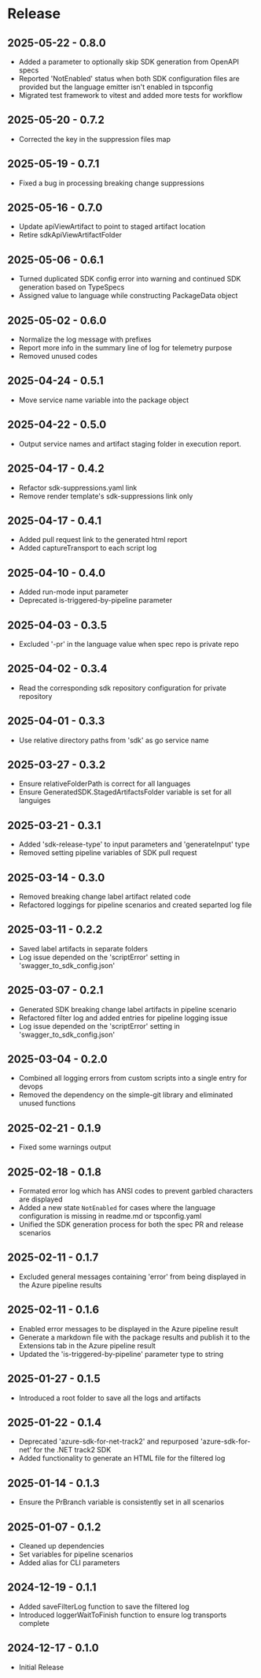 # Release

## 2025-05-22 - 0.8.0

- Added a parameter to optionally skip SDK generation from OpenAPI specs
- Reported 'NotEnabled' status when both SDK configuration files are provided but the language emitter isn't enabled in tspconfig
- Migrated test framework to vitest and added more tests for workflow

## 2025-05-20 - 0.7.2

- Corrected the key in the suppression files map

## 2025-05-19 - 0.7.1

- Fixed a bug in processing breaking change suppressions

## 2025-05-16 - 0.7.0

- Update apiViewArtifact to point to staged artifact location
- Retire sdkApiViewArtifactFolder

## 2025-05-06 - 0.6.1

- Turned duplicated SDK config error into warning and continued SDK generation based on TypeSpecs
- Assigned value to language while constructing PackageData object

## 2025-05-02 - 0.6.0

- Normalize the log message with prefixes
- Report more info in the summary line of log for telemetry purpose
- Removed unused codes

## 2025-04-24 - 0.5.1

- Move service name variable into the package object

## 2025-04-22 - 0.5.0

- Output service names and artifact staging folder in execution report.

## 2025-04-17 - 0.4.2

- Refactor sdk-suppressions.yaml link
- Remove render template's sdk-suppressions link only

## 2025-04-17 - 0.4.1

- Added pull request link to the generated html report
- Added captureTransport to each script log

## 2025-04-10 - 0.4.0

- Added run-mode input parameter
- Deprecated is-triggered-by-pipeline parameter

## 2025-04-03 - 0.3.5

- Excluded '-pr' in the language value when spec repo is private repo

## 2025-04-02 - 0.3.4

- Read the corresponding sdk repository configuration for private repository

## 2025-04-01 - 0.3.3

- Use relative directory paths from 'sdk' as go service name

## 2025-03-27 - 0.3.2

- Ensure relativeFolderPath is correct for all languages
- Ensure GeneratedSDK.StagedArtifactsFolder variable is set for all languiges

## 2025-03-21 - 0.3.1

- Added 'sdk-release-type' to input parameters and 'generateInput' type
- Removed setting pipeline variables of SDK pull request

## 2025-03-14 - 0.3.0

- Removed breaking change label artifact related code
- Refactored loggings for pipeline scenarios and created separted log file

## 2025-03-11 - 0.2.2

- Saved label artifacts in separate folders
- Log issue depended on the 'scriptError' setting in 'swagger_to_sdk_config.json'

## 2025-03-07 - 0.2.1

- Generated SDK breaking change label artifacts in pipeline scenario
- Refactored filter log and added entries for pipeline logging issue
- Log issue depended on the 'scriptError' setting in 'swagger_to_sdk_config.json'

## 2025-03-04 - 0.2.0

- Combined all logging errors from custom scripts into a single entry for devops
- Removed the dependency on the simple-git library and eliminated unused functions

## 2025-02-21 - 0.1.9

- Fixed some warnings output

## 2025-02-18 - 0.1.8

- Formated error log which has ANSI codes to prevent garbled characters are displayed
- Added a new state `NotEnabled` for cases where the language configuration is missing in readme.md or tspconfig.yaml
- Unified the SDK generation process for both the spec PR and release scenarios

## 2025-02-11 - 0.1.7

- Excluded general messages containing 'error' from being displayed in the Azure pipeline results

## 2025-02-11 - 0.1.6

- Enabled error messages to be displayed in the Azure pipeline result
- Generate a markdown file with the package results and publish it to the Extensions tab in the Azure pipeline result
- Updated the 'is-triggered-by-pipeline' parameter type to string

## 2025-01-27 - 0.1.5

- Introduced a root folder to save all the logs and artifacts

## 2025-01-22 - 0.1.4

- Deprecated 'azure-sdk-for-net-track2' and repurposed 'azure-sdk-for-net' for the .NET track2 SDK
- Added functionality to generate an HTML file for the filtered log

## 2025-01-14 - 0.1.3

- Ensure the PrBranch variable is consistently set in all scenarios

## 2025-01-07 - 0.1.2

- Cleaned up dependencies
- Set variables for pipeline scenarios
- Added alias for CLI parameters

## 2024-12-19 - 0.1.1

- Added saveFilterLog function to save the filtered log
- Introduced loggerWaitToFinish function to ensure log transports complete

## 2024-12-17 - 0.1.0

- Initial Release
